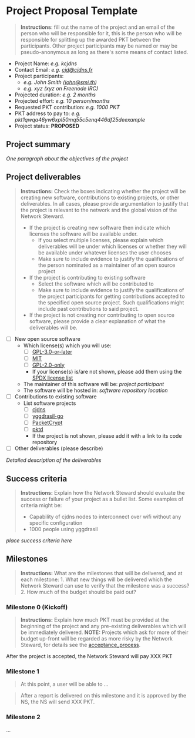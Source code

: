 # Project Proposal Template

> **Instructions**: fill out the name of the project and an email of the person who will be responsible for it, this is the person who will be responsible for splitting up the awarded PKT between the participants. Other project participants may be named or may be pseudo-anonymous as long as there's some means of contact listed.

* Project Name: *e.g. kcjdns*
* Contact Email: *e.g. cjd@cjdns.fr*
* Project participants:
  * *e.g. John Smith (john@smi.th)*
  * *e.g. xyz (xyz on Freenode IRC)*
* Projected duration: *e.g. 2 months*
* Projected effort: *e.g. 10 person/months*
* Requested PKT contribution: *e.g. 1000 PKT*
* PKT address to pay to: *e.g. pkt1qwqa46yw6xpl50mq55c5enq446df25deexample*
* Project status: **PROPOSED**

## Project summary

*One paragraph about the objectives of the project*

## Project deliverables

> **Instructions:** Check the boxes indicating whether the project will be creating new software, contributions to existing projects, or other deliverables. In all cases, please provide argumentation to justify that the project is relevant to the network and the global vision of the Network Steward.
> * If the project is creating new software then indicate which licenses the software will be available under.
>   * If you select multiple licenses, please explain which deliverables will be under which licenses or whether they will be available under whatever licenses the user chooses
>   * Make sure to include evidence to justify the qualifications of the person nominated as a maintainer of an open source project
> * If the project is contributing to existing software
>   * Select the software which will be contributed to
>   * Make sure to include evidence to justify the qualifications of the project participants for getting contributions accepted to the specified open source project. Such qualifications might include past contributions to said project.
> * If the project is not creating nor contributing to open source software, please provide a clear explanation of what the deliverables will be.

* [ ] New open source software
    * Which license(s) which you will use:
      * [ ] [GPL-3.0-or-later](https://spdx.org/licenses/GPL-3.0-or-later.html)
      * [ ] [MIT](https://spdx.org/licenses/MIT.html)
      * [ ] [GPL-2.0-only](https://spdx.org/licenses/GPL-2.0-only.html)
      * If your license(s) is/are not shown, please add them using the [SPDX license list](https://spdx.org/licenses/)
    * The maintainer of this software will be: *project participant*
    * The software will be hosted in: *software repository location*
* [ ] Contributions to existing software
  * List software projects
    * [ ] [cjdns](https://github.com/cjdelisle/cjdns)
    * [ ] [yggdrasil-go](https://github.com/yggdrasil-network/yggdrasil-go)
    * [ ] [PacketCrypt](https://github.com/cjdelisle/PacketCrypt)
    * [ ] [pktd](https://github.com/pkt-cash/pktd)
    * If the project is not shown, please add it with a link to its code repository
* [ ] Other deliverables (please describe)

*Detailed description of the deliverables*

## Success criteria

> **Instructions:** Explain how the Network Steward should evaluate the success or failure of your project as a bullet list. Some examples of criteria might be:
> * Capability of cjdns nodes to interconnect over wifi without any specific configuration
> * 1000 people using yggdrasil

*place success criteria here*

## Milestones

> **Instructions:** What are the milestones that will be delivered, and at each milestone: 1. What new things will be delivered which the Network Steward can use to verify that the milestone was a success? 2. How much of the budget should be paid out?

### Milestone 0 (Kickoff)

> **Instructions:** Explain how much PKT must be provided at the beginning of the project and any pre-existing deliverables which will be immediately delivered. **NOTE:** Projects which ask for more of their budget up-front will be regarded as more risky by the Network Steward, for details see the [acceptance_process](https://github.com/pkt-cash/ns-projects/blob/master/acceptance_process.md).

After the project is accepted, the Network Steward will pay XXX PKT

### Milestone 1

> At this point, a user will be able to ...

> After a report is delivered on this milestone and it is approved by the NS, the NS will send XXX PKT.

### Milestone 2

...